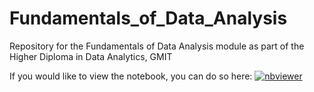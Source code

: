 # Fundamentals_of_Data_Analysis
Repository for the Fundamentals of Data Analysis module as part of the Higher Diploma in Data Analytics, GMIT

If you would like to view the notebook, you can do so here:
[![nbviewer](https://raw.githubusercontent.com/jupyter/design/master/logos/Badges/nbviewer_badge.svg)]( https://nbviewer.jupyter.org/github/Izardo/Fundamentals_of_Data_Analysis/blob/main/pyplot.ipynb)